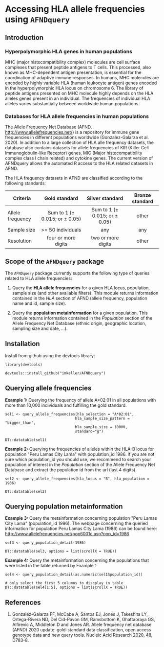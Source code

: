 # Accessing HLA allele frequencies using `AFNDquery`

## Introduction

### Hyperpolymorphic HLA genes in human populations

MHC (major histocompatibility complex) molecules are cell surface complexes that present peptide antigens to T cells. This processed, also known as MHC-dependent antigen presentation, is essential for the coordination of adaptive immune responses. In humans, MHC molecules are encoded by highly variable HLA (human leukocyte antigen) genes encoded in the hyperpolymorphic HLA locus on chromosome 6. The library of peptide antigens presented on MHC molecule highly depends on the HLA alleles genes present in an individual. The frequencies of individual HLA alleles varies substantially between worldwide human populations.

### Databases for HLA allele frequencies in human populations

The Allele Frequency Net Database (AFND, http://www.allelefrequencies.net/) is a repository for immune gene frequencies in different populations worldwide (Gonzalez-Galarza et al. 2020). In addition to a large collection of HLA alle frequency datasets, the database also contains datasets for allele frequencies of KIR (Killer Cell Immunoglobulin-like Receptor) genes, MIC (Major histocompatibility complex class I chain related) and cytokine genes. The current version of AFNDquery allows the automated R access to the HLA related datasets in AFND.

The HLA frequency datasets in AFND are classified according to the following standards:

| Criteria        | Gold standard           | Silver standard  | Bronze standard |
| ----------- |:-----------------:|:-----------------:|:----------:|
| Allele frequency      | Sum to 1 (± 0.015; or ± 0.05) | Sum to 1 (± 0.015; or ± 0.05) | other |
| Sample size     | >= 50 individuals      |   any | any |
| Resolution | four or more digits      | two or more digits | other |

## Scope of the `AFNDquery` package

The `AFNDquery` package currently supports the following type of queries related to HLA allele frequencies:

1. Query the **HLA allele frequencies** for a given HLA locus, population, sample size (and other available filters). This module returns information contained in the *HLA* section of AFND (allele frequency, population name and id, sample size).

2. Query the **population metainformation** for a given population. This module returns information contained in the *Population* section of the Allele Frequency Net Database (ethnic origin, geographic location, sampling size and date, ...).

## Installation

Install from github using the devtools library:

```{r}
library(devtools)

devtools::install_github("imkeller/AFNDquery")
```

## Querying allele frequencies

**Example 1:** Querying the frequency of allele A*02:01 in all populations with more than 10,000 individuals and fulfilling the gold standard.

```{r}
sel1 <- query_allele_frequencies(hla_selection = "A*02:01", 
                                hla_sample_size_pattern = "bigger_than", 
                                hla_sample_size = 10000, 
                                standard="g")

DT::datatable(sel1)
```

**Example 2:** Querying the frequencies of alleles within the HLA-B locus for population "Peru Lamas City Lama" with population_id 1986. If you are not sure which population_id you should use, we recommend to search your population of interest in the *Population* section of the Allele Frequency Net Database and extract the population id from the url (last 4 digits).

```{r}
sel2 <- query_allele_frequencies(hla_locus = "B", hla_population = 1986)

DT::datatable(sel2)
```

## Querying population metainformation

**Example 3:** Query the metainformation concerning population "Peru Lamas City Lama" (population_id 1986). The webpage concerning the queried information for population Peru Lamas City Lama (1986) can be found here: http://www.allelefrequencies.net/pop6001c.asp?pop_id=1986

```{r}
sel3 <- query_population_detail(1986)

DT::datatable(sel3, options = list(scrollX = TRUE))
```

**Example 4:** Query the metainformation concerning the populations that were listed in the table returned by Example 1

```{r}
sel4 <- query_population_detail(as.numeric(sel1$population_id))

# only select the first 5 columns to discplay in table
DT::datatable(sel4[1:5], options = list(scrollX = TRUE))
```

## References 

1. Gonzalez-Galarza FF, McCabe A, Santos EJ, Jones J, Takeshita LY, Ortega-Rivera ND, Del Cid-Pavon GM, Ramsbottom K, Ghattaoraya GS, Alfirevic A, Middleton D and Jones AR. Allele frequency net database (AFND) 2020 update: gold-standard data classification, open access genotype data and new query tools. Nucleic Acid Research 2020, 48, D783-8.
